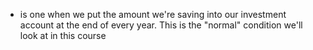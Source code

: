 - is one when we put the amount we're saving into our investment account at the end of every year. This is the "normal" condition we'll look at in this course